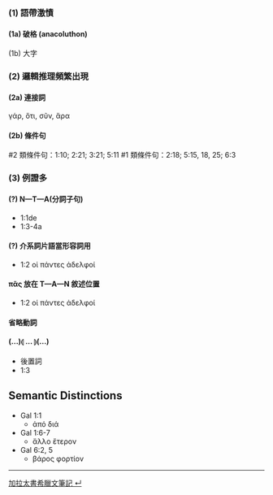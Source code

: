 ### (1) 語帶激憤
#### (1a) 破格 (anacoluthon)
(1b) 大字

### (2) 邏輯推理頻繁出現
#### (2a) 連接詞 
γάρ, ὅτι, σῦν, ἄρα
#### (2b) 條件句
#2 類條件句：1:10; 2:21; 3:21; 5:11
#1 類條件句：2:18; 5:15, 18, 25; 6:3

### (3) 例證多

#### (?) N—T—A(分詞子句)
- 1:1de
- 1:3-4a
#### (?) 介系詞片語當形容詞用 
- 1:2 οἱ πάντες ἀδελφοί
#### πᾶς 放在 T—A—N 敘述位置
- 1:2 οἱ πάντες ἀδελφοί
#### 省略動詞

#### (...)⦇ ... ⦈(...)
- 後置詞 
- 1:3


## Semantic Distinctions

- Gal 1:1
	- ἀπό  διά
- Gal 1:6-7
	- ἄλλο ἕτερον
- Gal 6:2, 5
	- βάρος  φορτίον


---
[加拉太書希臘文筆記 ↵](Galatians-Notes.md)